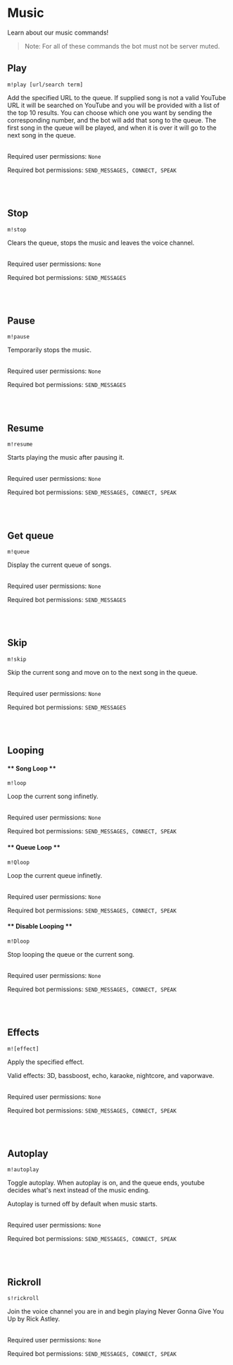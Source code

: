 # Music

Learn about our music commands!

> Note: For all of these commands the bot must not be server muted.

## Play

``m!play [url/search term]``

Add the specified URL to the queue. If supplied song is not a valid YouTube URL it will be searched on YouTube and you will be provided with a list of the top 10 results. You can choose which one you want by sending the corresponding number, and the bot will add that song to the queue.
The first song in the queue will be played, and when it is over it will go to the next song in the queue.
<br/><br/>

Required user permissions: ``None``

Required bot permissions: ``SEND_MESSAGES, CONNECT, SPEAK``

<br/><br/>
## Stop

``m!stop``

Clears the queue, stops the music and leaves the voice channel.
<br/><br/>

Required user permissions: ``None``

Required bot permissions: ``SEND_MESSAGES``

<br/><br/>
## Pause

``m!pause``

Temporarily stops the music.
<br/><br/>

Required user permissions: ``None``

Required bot permissions: ``SEND_MESSAGES``

<br/><br/>
## Resume

``m!resume``

Starts playing the music after pausing it.
<br/><br/>

Required user permissions: ``None``

Required bot permissions: ``SEND_MESSAGES, CONNECT, SPEAK``

<br/><br/>

## Get queue

``m!queue``

Display the current queue of songs.
<br/><br/>

Required user permissions: ``None``

Required bot permissions: ``SEND_MESSAGES``

<br/><br/>

## Skip

``m!skip``

Skip the current song and move on to the next song in the queue.
<br/><br/>

Required user permissions: ``None``

Required bot permissions: ``SEND_MESSAGES``

<br/><br/>

## Looping

<!-- tabs:start -->

#### ** Song Loop **

``m!loop``

Loop the current song infinetly.
<br/><br/>

Required user permissions: ``None``

Required bot permissions: ``SEND_MESSAGES, CONNECT, SPEAK``

#### ** Queue Loop **

``m!Qloop``

Loop the current queue infinetly.
<br/><br/>

Required user permissions: ``None``

Required bot permissions: ``SEND_MESSAGES, CONNECT, SPEAK``

#### ** Disable Looping **

``m!Dloop``

Stop looping the queue or the current song.
<br/><br/>

Required user permissions: ``None``

Required bot permissions: ``SEND_MESSAGES, CONNECT, SPEAK``

<!-- tabs:end -->

<br/><br/>

## Effects

``m![effect]``

Apply the specified effect.

Valid effects: 3D, bassboost, echo, karaoke, nightcore, and vaporwave.
<br/><br/>

Required user permissions: ``None``

Required bot permissions: ``SEND_MESSAGES, CONNECT, SPEAK``

<br/><br/>

## Autoplay

``m!autoplay``

Toggle autoplay. When autoplay is on, and the queue ends, youtube decides what's next instead of the music ending.

Autoplay is turned off by default when music starts.
<br/><br/>

Required user permissions: ``None``

Required bot permissions: ``SEND_MESSAGES, CONNECT, SPEAK``

<br/><br/>

## Rickroll

``s!rickroll``

Join the voice channel you are in and begin playing Never Gonna Give You Up by Rick Astley.
<br/><br/>

Required user permissions: ``None``

Required bot permissions: ``SEND_MESSAGES, CONNECT, SPEAK``

<br/><br/>
